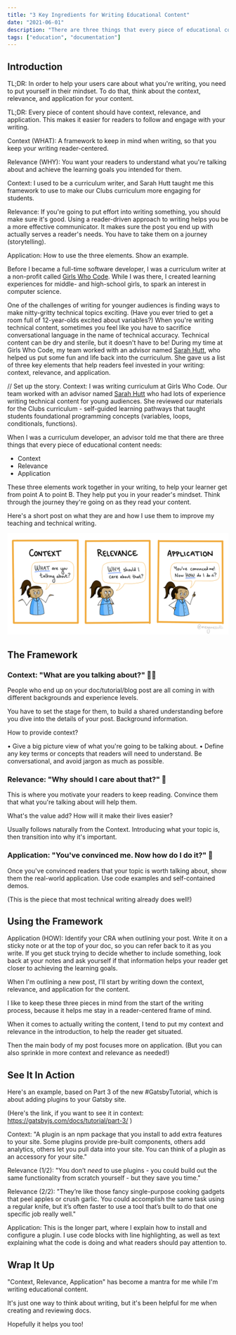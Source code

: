 ```yaml
---
title: "3 Key Ingredients for Writing Educational Content"
date: "2021-06-01"
description: "There are three things that every piece of educational content needs: Context, Relevance, and Application. This post explains each piece and how I use them to improve my teaching and technical writing."
tags: ["education", "documentation"]
---
```


## Introduction

TL;DR: In order to help your users care about what you're writing, you need to put yourself in their mindset. To do that, think about the context, relevance, and application for your content.

TL;DR: Every piece of content should have context, relevance, and application. This makes it easier for readers to follow and engage with your writing.

Context (WHAT): A framework to keep in mind when writing, so that you keep your writing reader-centered.

Relevance (WHY): You want your readers to understand what you're talking about and achieve the learning goals you intended for them.


Context: I used to be a curriculum writer, and Sarah Hutt taught me this framework to use to make our Clubs curriculum more engaging for students.

Relevance: If you're going to put effort into writing something, you should make sure it's good. Using a reader-driven approach to writing helps you be a more effective communicator. It makes sure the post you end up with actually serves a reader's needs. You have to take them on a journey (storytelling).

Application: How to use the three elements. Show an example.

Before I became a full-time software developer, I was a curriculum writer at a non-profit called [Girls Who Code](https://girlswhocode.com). While I was there, I created learning experiences for middle- and high-school girls, to spark an interest in computer science.

One of the challenges of writing for younger audiences is finding ways to make nitty-gritty technical topics exciting. (Have you ever tried to get a room full of 12-year-olds excited about variables?) When you're writing technical content, sometimes you feel like you have to sacrifice conversational language in the name of technical accuracy. Technical content can be dry and sterile, but it doesn't have to be! During my time at Girls Who Code, my team worked with an advisor named [Sarah Hutt](https://www.cavepro.com/about), who helped us put some fun and life back into the curriculum. She gave us a list of three key elements that help readers feel invested in your writing: context, relevance, and application.

// Set up the story. Context: I was writing curriculum at Girls Who Code. Our team worked with an advisor named [Sarah Hutt](https://www.cavepro.com/about) who had lots of experience writing technical content for young audiences. She reviewed our materials for the Clubs curriculum - self-guided learning pathways that taught students foundational programming concepts (variables, loops, conditionals, functions). 

When I was a curriculum developer, an advisor told me that there are three things that every piece of educational content needs:

* Context
* Relevance
* Application

These three elements work together in your writing, to help your learner get from point A to point B. They help put you in your reader's mindset. Think through the journey they're going on as they read your content.

Here's a short post on what they are and how I use them to improve my teaching and technical writing.

![A digital comic with three panels. Each panel has a word, and a cartoon Megan with a speech bubble. 1) Context: "WHAT are you talking about?" 2) Relevance: "WHY should I care about that?" 3) Application: "You've convinced me! Now HOW do I do it?"](./context-relevance-application.png)

## The Framework
### Context: "What are you talking about?" 🤷‍♀️

People who end up on your doc/tutorial/blog post are all coming in with different backgrounds and experience levels.

You have to set the stage for them, to build a shared understanding before you dive into the details of your post. Background information.

How to provide context?

• Give a big picture view of what you're going to be talking about.
• Define any key terms or concepts that readers will need to understand. Be conversational, and avoid jargon as much as possible.

### Relevance: "Why should I care about that?" 🤔

This is where you motivate your readers to keep reading. Convince them that what you're talking about will help them.

What's the value add? How will it make their lives easier?

Usually follows naturally from the Context. Introducing what your topic is, then transition into why it's important.

### Application: "You've convinced me. Now how do I do it?" 💪

Once you've convinced readers that your topic is worth talking about, show them the real-world application. Use code examples and self-contained demos.

(This is the piece that most technical writing already does well!)

## Using the Framework

Application (HOW): Identify your CRA when outlining your post. Write it on a sticky note or at the top of your doc, so you can refer back to it as you write. If you get stuck trying to decide whether to include something, look back at your notes and ask yourself if that information helps your reader get closer to achieving the learning goals.

When I'm outlining a new post, I'll start by writing down the context, relevance, and application for the content.

I like to keep these three pieces in mind from the start of the writing process, because it helps me stay in a reader-centered frame of mind.

When it comes to actually writing the content, I tend to put my context and relevance in the introduction, to help the reader get situated.

Then the main body of my post focuses more on application. (But you can also sprinkle in more context and relevance as needed!)

## See It In Action

Here's an example, based on Part 3 of the new #GatsbyTutorial, which is about adding plugins to your Gatsby site.

(Here's the link, if you want to see it in context:
https://gatsbyjs.com/docs/tutorial/part-3/
)

Context: "A plugin is an npm package that you install to add extra features to your site. Some plugins provide pre-built components, others add analytics, others let you pull data into your site. You can think of a plugin as an accessory for your site."

Relevance (1/2): "You don’t *need* to use plugins - you could build out the same functionality from scratch yourself - but they save you time."

Relevance (2/2): "They’re like those fancy single-purpose cooking gadgets that peel apples or crush garlic. You could accomplish the same task using a regular knife, but it’s often faster to use a tool that’s built to do that one specific job really well."

Application: This is the longer part, where I explain how to install and configure a plugin. I use code blocks with line highlighting, as well as text explaining what the code is doing and what readers should pay attention to.

## Wrap It Up

"Context, Relevance, Application" has become a mantra for me while I'm writing educational content.

It's just one way to think about writing, but it's been helpful for me when creating and reviewing docs.

Hopefully it helps you too! 